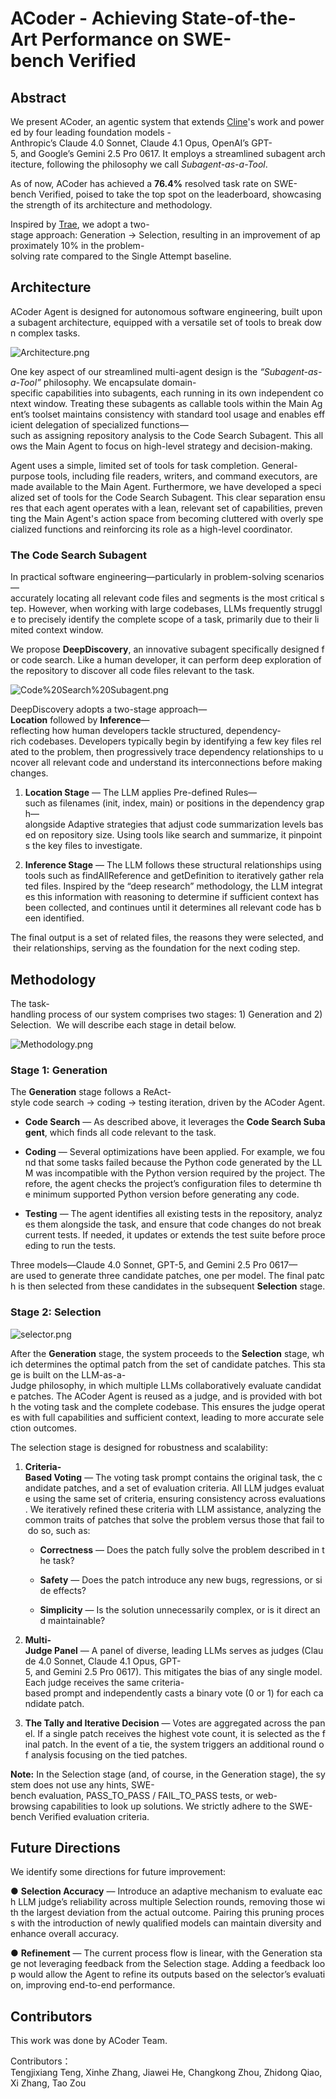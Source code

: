 # ACoder - Achieving State-of-the-Art Performance on SWE-bench Verified

## Abstract

We present ACoder, an agentic system that extends [Cline](https://github.com/cline/cline)'s work and powered by four leading foundation models - Anthropic’s Claude 4.0 Sonnet, Claude 4.1 Opus, OpenAI’s GPT-5, and Google’s Gemini 2.5 Pro 0617. It employs a streamlined subagent architecture, following the philosophy we call _Subagent-as-a-Tool_.

As of now, ACoder has achieved a **76.4%** resolved task rate on SWE-bench Verified, poised to take the top spot on the leaderboard, showcasing the strength of its architecture and methodology.

Inspired by [Trae](https://github.com/bytedance/trae-agent), we adopt a two-stage approach: Generation → Selection, resulting in an improvement of approximately 10% in the problem-solving rate compared to the Single Attempt baseline.

## Architecture

ACoder Agent is designed for autonomous software engineering, built upon a subagent architecture, equipped with a versatile set of tools to break down complex tasks.

![Architecture.png](https://github.com/ACoder-AI/ACoder/blob/main/images/Architecture.png)

One key aspect of our streamlined multi-agent design is the _“Subagent-as-a-Tool”_ philosophy. We encapsulate domain-specific capabilities into subagents, each running in its own independent context window. Treating these subagents as callable tools within the Main Agent’s toolset maintains consistency with standard tool usage and enables efficient delegation of specialized functions—such as assigning repository analysis to the Code Search Subagent. This allows the Main Agent to focus on high-level strategy and decision-making.

Agent uses a simple, limited set of tools for task completion. General-purpose tools, including file readers, writers, and command executors, are made available to the Main Agent. Furthermore, we have developed a specialized set of tools for the Code Search Subagent. This clear separation ensures that each agent operates with a lean, relevant set of capabilities, preventing the Main Agent's action space from becoming cluttered with overly specialized functions and reinforcing its role as a high-level coordinator.

### The Code Search Subagent

In practical software engineering—particularly in problem-solving scenarios—accurately locating all relevant code files and segments is the most critical step. However, when working with large codebases, LLMs frequently struggle to precisely identify the complete scope of a task, primarily due to their limited context window.

We propose **DeepDiscovery**, an innovative subagent specifically designed for code search. Like a human developer, it can perform deep exploration of the repository to discover all code files relevant to the task.

![Code%20Search%20Subagent.png](https://github.com/ACoder-AI/ACoder/blob/main/images/Code%20Search%20Subagent.png)

DeepDiscovery adopts a two-stage approach—**Location** followed by **Inference**—reflecting how human developers tackle structured, dependency-rich codebases. Developers typically begin by identifying a few key files related to the problem, then progressively trace dependency relationships to uncover all relevant code and understand its interconnections before making changes.

1.  **Location Stage** — The LLM applies Pre-defined Rules—such as filenames (init, index, main) or positions in the dependency graph—alongside Adaptive strategies that adjust code summarization levels based on repository size. Using tools like search and summarize, it pinpoints the key files to investigate.
    
2.  **Inference Stage** — The LLM follows these structural relationships using tools such as findAllReference and getDefinition to iteratively gather related files. Inspired by the “deep research” methodology, the LLM integrates this information with reasoning to determine if sufficient context has been collected, and continues until it determines all relevant code has been identified.
    

The final output is a set of related files, the reasons they were selected, and their relationships, serving as the foundation for the next coding step.

## Methodology

The task-handling process of our system comprises two stages: 1) Generation and 2) Selection.  We will describe each stage in detail below.

![Methodology.png](https://github.com/ACoder-AI/ACoder/blob/main/images/Methodology.png)

### Stage 1: Generation

The **Generation** stage follows a ReAct-style code search → coding → testing iteration, driven by the ACoder Agent.

*   **Code Search** — As described above, it leverages the **Code Search Subagent**, which finds all code relevant to the task.
    
*   **Coding** — Several optimizations have been applied. For example, we found that some tasks failed because the Python code generated by the LLM was incompatible with the Python version required by the project. Therefore, the agent checks the project’s configuration files to determine the minimum supported Python version before generating any code.
    
*   **Testing** — The agent identifies all existing tests in the repository, analyzes them alongside the task, and ensure that code changes do not break current tests. If needed, it updates or extends the test suite before proceeding to run the tests.
    

Three models—Claude 4.0 Sonnet, GPT-5, and Gemini 2.5 Pro 0617—are used to generate three candidate patches, one per model. The final patch is then selected from these candidates in the subsequent **Selection** stage.

### Stage 2: Selection

![selector.png](https://github.com/ACoder-AI/ACoder/blob/main/images/selector.png)

After the **Generation** stage, the system proceeds to the **Selection** stage, which determines the optimal patch from the set of candidate patches. This stage is built on the LLM-as-a-Judge philosophy, in which multiple LLMs collaboratively evaluate candidate patches. The ACoder Agent is reused as a judge, and is provided with both the voting task and the complete codebase. This ensures the judge operates with full capabilities and sufficient context, leading to more accurate selection outcomes.

The selection stage is designed for robustness and scalability:

1.  **Criteria-Based Voting** — The voting task prompt contains the original task, the candidate patches, and a set of evaluation criteria. All LLM judges evaluate using the same set of criteria, ensuring consistency across evaluations. We iteratively refined these criteria with LLM assistance, analyzing the common traits of patches that solve the problem versus those that fail to do so, such as:
    
    *   **Correctness** — Does the patch fully solve the problem described in the task?
        
    *   **Safety** — Does the patch introduce any new bugs, regressions, or side effects?
        
    *   **Simplicity** — Is the solution unnecessarily complex, or is it direct and maintainable?
        
2.  **Multi-Judge Panel** — A panel of diverse, leading LLMs serves as judges (Claude 4.0 Sonnet, Claude 4.1 Opus, GPT-5, and Gemini 2.5 Pro 0617). This mitigates the bias of any single model. Each judge receives the same criteria-based prompt and independently casts a binary vote (0 or 1) for each candidate patch.
    
3.  **The Tally and Iterative Decision** — Votes are aggregated across the panel. If a single patch receives the highest vote count, it is selected as the final patch. In the event of a tie, the system triggers an additional round of analysis focusing on the tied patches.
    

**Note:** In the Selection stage (and, of course, in the Generation stage), the system does not use any hints, SWE-bench evaluation, PASS\_TO\_PASS / FAIL\_TO\_PASS tests, or web-browsing capabilities to look up solutions. We strictly adhere to the SWE-bench Verified evaluation criteria.

## Future Directions

We identify some directions for future improvement:

● **Selection Accuracy** — Introduce an adaptive mechanism to evaluate each LLM judge’s reliability across multiple Selection rounds, removing those with the largest deviation from the actual outcome. Pairing this pruning process with the introduction of newly qualified models can maintain diversity and enhance overall accuracy.

● **Refinement** — The current process flow is linear, with the Generation stage not leveraging feedback from the Selection stage. Adding a feedback loop would allow the Agent to refine its outputs based on the selector’s evaluation, improving end-to-end performance.

## Contributors

This work was done by ACoder Team.

Contributors：Tengjixiang Teng, Xinhe Zhang, Jiawei He, Changkong Zhou, Zhidong Qiao, Xi Zhang, Tao Zou
